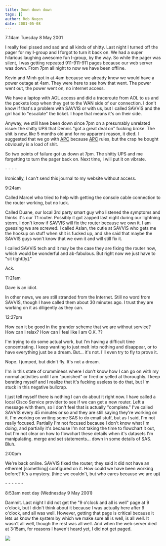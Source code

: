 ```yaml
---
title: Down down down
tags: []
author: Rob Nugen
date: 2001-05-08
---
```


<p class=date>7:14am  Tuesday 8 May 2001</p>

<p>I really feel pissed and sad and all kinds of
shitty.  Last night I turned off the pager for my
I-group and I forgot to turn it back on.  We had a
super hilarious laughing awesome fun I-group, by the
way.  So while the pager was silent, I was getting
repeated 911-911-911 pages because our web server was
down.  From 7pm all night to now we have been
offline.</p>

<p>Kevin and Minh got in at 4am because we already
knew we would have a power outage at 4am.  They were
here to see how that went.  The power went out, the
power went on, no internet access.</p>

<p>We have a laptop with AOL access and did a
traceroute from AOL to us and the packets loop when
they get to the WAN side of our connection.  I don't
know if that's a problem with SAVVIS or with us, but I
called SAVVIS and the girl had to "escalate" the
ticket.  I hope that means it's on their side.</p>

<p>Anyway, we still have been down since 7pm on a
presumably unrelated issue: the shitty UPS that Dennis
"got a great deal on" fucking broke.  The shit is new,
like 5 months old and for no apparent reason, it died.
 I suggested that we go with <a
href="https://www.apcc.com">APC</a> because <a
href="https://www.apcc.com">APC</a> rules, but the crap
he bought obviously is a load of shit.</p>

<p>So two points of failure got us down at 7pm.  The
shitty UPS and me forgetting to turn the pager back
on.  Next time, I will put it on vibrate.</p>

<p>- - - - </p>

<p>Ironically, I can't send this journal to my website
without access.</p>

<p class=date>9:24am</p>

<p>Called Marcel who tried to help with getting the
console cable connection to the router working, but no
luck.</p>

<p>Called Duane, our local 3rd party smart guy who
listened the symptoms and thinks it's our T1 router. 
Possibly it got zapped last night during our lightning
storm.  I don't know if SAVVIS will fix the router
because we own it.  I am guessing we are screwed.   I
called Aslan, the cutie at SAVVIS who gets me the
hookup on stuff when shit is fucked up, and she said
that maybe the SAVVIS guys won't know that we own it
and will still fix it.</p>

<p>I called SAVVIS tech and it may be the case they
are fixing the router now, which would be wonderful
and ab-fabulous.  But right now we just have to "sit
tight[ly]." </p>

<p>Ack.</p>

<p class=date>11:21am</p>

<p>Dave is an idiot.</p>

<p>In other news, we are still stranded from the
Internet.  Still no word from SAVVIS, though I have
called them about 30 minutes ago.  I trust they are
working on it as diligently as they can.</p>

<p class=date>12:27pm</p>

<p>How can it be good in the grander scheme that we
are without service?  How can I relax?  How can I feel
like I am O.K. ??</p>

<p>I'm trying to do some actual work, but I'm having a
difficult time concentrating.  I keep wanting to just
melt into nothing and disappear, or to have everything
just be a dream.  But... it's not.  I'll even try to
fly to prove it.</p>

<p>Nope.  I jumped, but didn't fly.  It's not a
dream.</p>

<p>I'm in this state of crumminess where I don't know
how I can go on with my normal activities until I am
"punished" or fired or yelled at thoroughly.  I keep
berating myself and I realize that it's fucking
useless to do that, but I'm stuck in this negative
bullcrap.</p>

<p>I just tell myself there is nothing I can do about
it right now.  I have called a local Cisco Service
provider to see if we can get a new router.  Left a
message with them, so I don't feel that is actually
"complete."  I've called SAVVIS every 45 minutes or so
and they are still saying they're working on it.  I'm
working on writing some SAS to do email stuff, but as
I said, I'm not really focused.  Partially I'm not
focused because I don't know what I'm doing, and
partially it's because I'm not taking the time to
flowchart it out, but I'm not clear on how to
flowchart these details when it's datasets I'm
manipulating.  merge and set statements...  down in
some details of SAS.  Bluh.</p>

<p class=date>2:00pm</p>

<p>We're back online.  SAVVIS fixed the router; they
said it did not have an ethernet [something]
configured on it.  How could we have been working
before?  It's a mystery.  (hint: we couldn't, but who
cares because we are up)</p>

<p>- - - - - -</p>

<p class=date>8:53am next day (Wednesday 9 May
2001)</p>

<p>Dammit.  Last night I did not get the "9 o'clock
and all is well" page at 9 o'clock, but I didn't think
about it because I was actually here after 9 o'clock,
and all was well.  However, getting that page is
critical because it lets us know the system by which
we make sure all is well, is all well.  It wasn't all
well, though the rest was all well.  And when the web
server died at 3:15am, for reasons I haven't heard
yet, I did not get paged.</p>

<p><img src="/images/rob/wL-ROB.gif"/></p>

